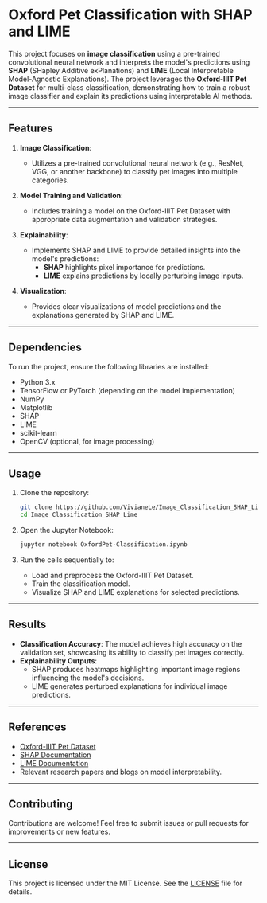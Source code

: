 # **Oxford Pet Classification with SHAP and LIME**

This project focuses on **image classification** using a pre-trained convolutional neural network and interprets the model's predictions using **SHAP** (SHapley Additive exPlanations) and **LIME** (Local Interpretable Model-Agnostic Explanations). The project leverages the **Oxford-IIIT Pet Dataset** for multi-class classification, demonstrating how to train a robust image classifier and explain its predictions using interpretable AI methods.

---

## **Features**
1. **Image Classification**:
   - Utilizes a pre-trained convolutional neural network (e.g., ResNet, VGG, or another backbone) to classify pet images into multiple categories.

2. **Model Training and Validation**:
   - Includes training a model on the Oxford-IIIT Pet Dataset with appropriate data augmentation and validation strategies.

3. **Explainability**:
   - Implements SHAP and LIME to provide detailed insights into the model's predictions:
     - **SHAP** highlights pixel importance for predictions.
     - **LIME** explains predictions by locally perturbing image inputs.

4. **Visualization**:
   - Provides clear visualizations of model predictions and the explanations generated by SHAP and LIME.

---

## **Dependencies**
To run the project, ensure the following libraries are installed:
- Python 3.x
- TensorFlow or PyTorch (depending on the model implementation)
- NumPy
- Matplotlib
- SHAP
- LIME
- scikit-learn
- OpenCV (optional, for image processing)

---

## **Usage**

1. Clone the repository:
   ```bash
   git clone https://github.com/VivianeLe/Image_Classification_SHAP_Lime.git
   cd Image_Classification_SHAP_Lime
   ```

2. Open the Jupyter Notebook:
   ```bash
   jupyter notebook OxfordPet-Classification.ipynb
   ```

3. Run the cells sequentially to:
   - Load and preprocess the Oxford-IIIT Pet Dataset.
   - Train the classification model.
   - Visualize SHAP and LIME explanations for selected predictions.

---

## **Results**
- **Classification Accuracy**: The model achieves high accuracy on the validation set, showcasing its ability to classify pet images correctly.
- **Explainability Outputs**:
  - SHAP produces heatmaps highlighting important image regions influencing the model's decisions.
  - LIME generates perturbed explanations for individual image predictions.

---

## **References**
- [Oxford-IIIT Pet Dataset](https://www.robots.ox.ac.uk/~vgg/data/pets/)
- [SHAP Documentation](https://shap.readthedocs.io/)
- [LIME Documentation](https://github.com/marcotcr/lime)
- Relevant research papers and blogs on model interpretability.

---

## **Contributing**
Contributions are welcome! Feel free to submit issues or pull requests for improvements or new features.

---

## **License**
This project is licensed under the MIT License. See the [LICENSE](LICENSE) file for details.
